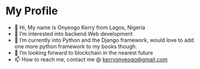 # My Profile

- 👋 Hi, My name is Onyeogo Kerry from Lagos, Nigeria
- 👀 I’m interested into backend Web development
- 🌱 I’m currently into Python and the Django framework, would love to add one more python framework to my books though.
- 💞️ I’m looking forward to blockchain in the nearest future
- 📫 How to reach me, contact me @ kerryonyeogo@gmail.com

<!---
kerry407/kerry407 is a ✨ special ✨ repository because its `README.md` (this file) appears on your GitHub profile.
You can click the Preview link to take a look at your changes.
--->
